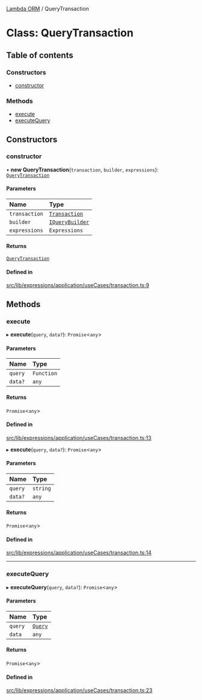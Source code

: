 [Lambda ORM](../README.md) / QueryTransaction

# Class: QueryTransaction

## Table of contents

### Constructors

- [constructor](QueryTransaction.md#constructor)

### Methods

- [execute](QueryTransaction.md#execute)
- [executeQuery](QueryTransaction.md#executequery)

## Constructors

### constructor

• **new QueryTransaction**(`transaction`, `builder`, `expressions`): [`QueryTransaction`](QueryTransaction.md)

#### Parameters

| Name | Type |
| :------ | :------ |
| `transaction` | [`Transaction`](Transaction.md) |
| `builder` | [`IQueryBuilder`](../interfaces/IQueryBuilder.md) |
| `expressions` | `Expressions` |

#### Returns

[`QueryTransaction`](QueryTransaction.md)

#### Defined in

[src/lib/expressions/application/useCases/transaction.ts:9](https://github.com/lambda-orm/lambdaorm/blob/d48077afa1aac1ad6d8319e9805485821bafad27/src/lib/expressions/application/useCases/transaction.ts#L9)

## Methods

### execute

▸ **execute**(`query`, `data?`): `Promise`\<`any`\>

#### Parameters

| Name | Type |
| :------ | :------ |
| `query` | `Function` |
| `data?` | `any` |

#### Returns

`Promise`\<`any`\>

#### Defined in

[src/lib/expressions/application/useCases/transaction.ts:13](https://github.com/lambda-orm/lambdaorm/blob/d48077afa1aac1ad6d8319e9805485821bafad27/src/lib/expressions/application/useCases/transaction.ts#L13)

▸ **execute**(`query`, `data?`): `Promise`\<`any`\>

#### Parameters

| Name | Type |
| :------ | :------ |
| `query` | `string` |
| `data?` | `any` |

#### Returns

`Promise`\<`any`\>

#### Defined in

[src/lib/expressions/application/useCases/transaction.ts:14](https://github.com/lambda-orm/lambdaorm/blob/d48077afa1aac1ad6d8319e9805485821bafad27/src/lib/expressions/application/useCases/transaction.ts#L14)

___

### executeQuery

▸ **executeQuery**(`query`, `data?`): `Promise`\<`any`\>

#### Parameters

| Name | Type |
| :------ | :------ |
| `query` | [`Query`](Query.md) |
| `data` | `any` |

#### Returns

`Promise`\<`any`\>

#### Defined in

[src/lib/expressions/application/useCases/transaction.ts:23](https://github.com/lambda-orm/lambdaorm/blob/d48077afa1aac1ad6d8319e9805485821bafad27/src/lib/expressions/application/useCases/transaction.ts#L23)
